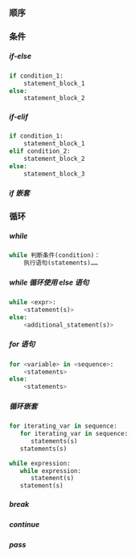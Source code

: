 ### 顺序



### 条件

##### if-else

```python 
if condition_1:
    statement_block_1
else:
    statement_block_2
```

##### if-elif

```python
if condition_1:
    statement_block_1
elif condition_2:
    statement_block_2
else:
    statement_block_3
```

##### if 嵌套

### 循环

##### while

```python
while 判断条件(condition)：
    执行语句(statements)……
```

##### while 循环使用 else 语句

```python
while <expr>:
    <statement(s)>
else:
    <additional_statement(s)>
```

##### for 语句

```python
for <variable> in <sequence>:
    <statements>
else:
    <statements>
```

##### 循环嵌套

```python
for iterating_var in sequence:
   for iterating_var in sequence:
      statements(s)
   statements(s)

while expression:
   while expression:
      statement(s)
   statement(s)
```



##### break

##### continue

##### pass